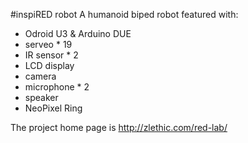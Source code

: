 #inspiRED robot
A humanoid biped robot featured with:
   * Odroid U3 \& Arduino DUE
   * serveo * 19
   * IR sensor * 2
   * LCD display
   * camera
   * microphone * 2
   * speaker
   * NeoPixel Ring  

The project home page is http://zlethic.com/red-lab/

